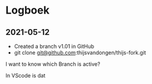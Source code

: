 # Logboek

## 2021-05-12

- Created a branch v1.01 in GitHub
- git clone git@github.com:thijsvandongen/thijs-fork.git

I want to know which Branch is active?

In VScode is dat 

